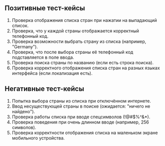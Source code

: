 ## Позитивные тест-кейсы
1. Проверка отображения списка стран при нажатии на выпадающий список.
2. Проверка, что у каждой страны отображается корректный телефонный код.
3. Проверка возможности выбрать страну из списка (например, "Germany").
4. Проверка, что после выбора страны её телефонный код подставляется в поле ввода.
5. Проверка поиска страны по названию (если есть строка поиска).
6. Проверка корректного отображения списка стран на разных языках интерфейса (если локализация есть).

## Негативные тест-кейсы
1. Попытка выбора страны из списка при отключённом интернете.
2. Ввод несуществующей страны в поиске (ожидается: "ничего не найдено").
3. Проверка работы списка при вводе спецсимволов (!@#$%^&*).
4. Проверка поведения при очень длинном вводе (например, 256 символов).
5. Проверка корректности отображения списка на маленьком экране мобильного устройства.
